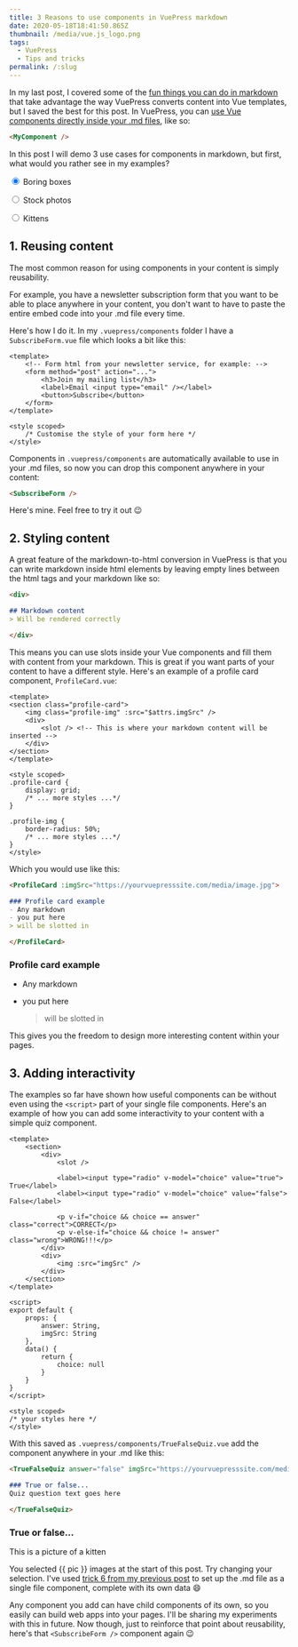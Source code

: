 ```yaml
---
title: 3 Reasons to use components in VuePress markdown
date: 2020-05-18T18:41:50.865Z
thumbnail: /media/vue.js_logo.png
tags:
  - VuePress
  - Tips and tricks
permalink: /:slug
---
```

In my last post, I covered some of the [fun things you can do in markdown](https://petedavis.dev/fun-things-you-can-do-in-vuepress-markdown/) that take advantage the way VuePress converts content into Vue templates, but I saved the best for this post. In VuePress, you can [use Vue components directly inside your .md files](https://v1.vuepress.vuejs.org/guide/using-vue.html#using-components), like so:

```md
<MyComponent />
```

In this post I will demo 3 use cases for components in markdown, but first, what would you rather see in my examples?

<img :src="imgSrc + '130'" style="float:right" />

<label><input type="radio" v-model="pic" value="box" checked /> Boring boxes</label>

<label><input type="radio" v-model="pic" value="stock" /> Stock photos</label>

<label><input type="radio" v-model="pic" value="kitten" /> Kittens</label>

## 1. Reusing content

The most common reason for using components in your content is simply reusability. 

For example, you have a newsletter subscription form that you want to be able to place anywhere in your content, you don't want to have to paste the entire embed code into your .md file every time.

Here's how I do it. In my `.vuepress/components` folder I have a `SubscribeForm.vue` file which looks a bit like this:

```vue
<template>
    <!-- Form html from your newsletter service, for example: -->
    <form method="post" action="...">
        <h3>Join my mailing list</h3>
        <label>Email <input type="email" /></label>
        <button>Subscribe</button>
    </form>
</template>

<style scoped>
    /* Customise the style of your form here */
</style>
```

Components in `.vuepress/components` are automatically available to use in your .md files, so now you can drop this component anywhere in your content:

```md
<SubscribeForm />
```

Here's mine. Feel free to try it out :wink:

<TinyLetter />

## 2. Styling content

A great feature of the markdown-to-html conversion in VuePress is that you can write markdown inside html elements by leaving empty lines between the html tags and your markdown like so:

```md
<div>

## Markdown content
> Will be rendered correctly

</div>
```

This means you can use slots inside your Vue components and fill them with content from your markdown. This is great if you want parts of your content to have a different style. Here's an example of a profile card component, `ProfileCard.vue`:

```vue
<template>
<section class="profile-card">
    <img class="profile-img" :src="$attrs.imgSrc" />
    <div>
        <slot /> <!-- This is where your markdown content will be inserted -->
    </div>
</section>
</template>

<style scoped>
.profile-card {
    display: grid;
    /* ... more styles ...*/
}

.profile-img {
    border-radius: 50%;
    /* ... more styles ...*/
}
</style>
```

Which you would use like this:

```md
<ProfileCard :imgSrc="https://yourvuepresssite.com/media/image.jpg">

### Profile card example
- Any markdown
- you put here
> will be slotted in 

</ProfileCard>
```

<ProfileCard :imgSrc="imgSrc + '500'">

### Profile card example

* Any markdown
* you put here

  > will be slotted in

</ProfileCard>

This gives you the freedom to design more interesting content within your pages.

## 3. Adding interactivity

The examples so far have shown how useful components can be without even using the `<script>` part of your single file components. Here's an example of how you can add some interactivity to your content with a simple quiz component.

```vue
<template>
    <section>
        <div>
            <slot />

            <label><input type="radio" v-model="choice" value="true"> True</label>
            <label><input type="radio" v-model="choice" value="false"> False</label>

            <p v-if="choice && choice == answer" class="correct">CORRECT</p>
            <p v-else-if="choice && choice != answer" class="wrong">WRONG!!!</p>
        </div>
        <div>
            <img :src="imgSrc" />
        </div>
    </section>
</template>

<script>
export default {
    props: {
        answer: String,
        imgSrc: String
    },
    data() {
        return {
            choice: null
        }
    }
}
</script>

<style scoped>
/* your styles here */
</style>
```

With this saved as `.vuepress/components/TrueFalseQuiz.vue` add the component anywhere in your .md like this:

```md
<TrueFalseQuiz answer="false" imgSrc="https://yourvuepresssite.com/media/image.jpg">

### True or false...
Quiz question text goes here

</TrueFalseQuiz>
```

<TrueFalseQuiz :imgSrc="imgSrc + '200/400'" :answer="(pic == 'kitten').toString()">

### True or false...

This is a picture of a kitten

</TrueFalseQuiz>

You selected {{ pic }} images at the start of this post. Try changing your selection. I've used [trick 6 from my previous post](https://petedavis.dev/fun-things-you-can-do-in-vuepress-markdown/#_6-get-interactive-with-a-script-tag) to set up the .md file as a single file component, complete with its own data :smile:

Any component you add can have child components of its own, so you easily can build web apps into your pages. I'll be sharing my experiments with this in future. Now though, just to reinforce that point about reusability, here's that `<SubscribeForm />` component again :wink:

<TinyLetter />

<script>
module.exports = {
  data() {
    return {
      pic: "box"
    }
  },
  computed: {
    imgSrc() {
      return this.pic === "kitten" ? "http://placekitten.com/"
        : this.pic === "stock" ? "https://picsum.photos/"
        : "https://via.placeholder.com/"
    }
  }
};
</script>
